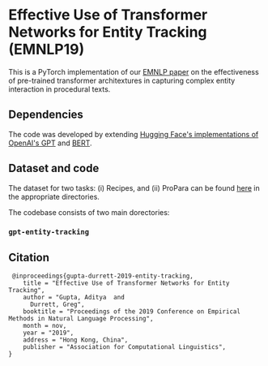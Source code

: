 
# Effective Use of Transformer Networks for Entity Tracking (EMNLP19)

This is a PyTorch implementation of our [EMNLP paper]() on the effectiveness of pre-trained transformer architextures in capturing complex entity interaction in procedural texts. 

## Dependencies 

The code was developed by extending [Hugging Face's implementations of OpenAI's GPT](https://github.com/huggingface/pytorch-openai-transformer-lm) and [BERT](https://github.com/huggingface/transformers).

## Dataset and code
The dataset for two tasks: (i) Recipes, and (ii) ProPara can be found [here](https://drive.google.com/file/d/1Y9DUPSiabnBhSoPLLgmGsVE_Gf4if1az/view) in the appropriate directories.

The codebase consists of two main dorectories:
### `gpt-entity-tracking`
 


## Citation
```
 @inproceedings{gupta-durrett-2019-entity-tracking,
    title = "Effective Use of Transformer Networks for Entity Tracking",
    author = "Gupta, Aditya  and
      Durrett, Greg",
    booktitle = "Proceedings of the 2019 Conference on Empirical Methods in Natural Language Processing",
    month = nov,
    year = "2019",
    address = "Hong Kong, China",
    publisher = "Association for Computational Linguistics",
}
```
